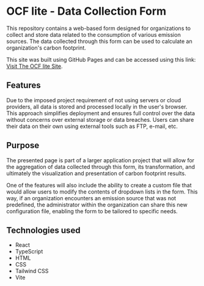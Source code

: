 #  OCF lite - Data Collection Form
This repository contains a web-based form designed for organizations to collect and store data related to the consumption of various emission sources. The data collected through this form can be used to calculate an organization's carbon footprint.

This site was built using GitHub Pages and can be accessed using this link: [Visit The OCF lite Site](https://adinzlotyint.github.com/).

## Features
Due to the imposed project requirement of not using servers or cloud providers, all data is stored and processed locally in the user's browser. This approach simplifies deployment and ensures full control over the data without concerns over external storage or data breaches.
Users can share their data on their own using external tools such as FTP, e-mail, etc.

## Purpose
The presented page is part of a larger application project that will allow for the aggregation of data collected through this form, its transformation, and ultimately the visualization and presentation of carbon footprint results.

One of the features will also include the ability to create a custom file that would allow users to modify the contents of dropdown lists in the form. This way, if an organization encounters an emission source that was not predefined, the administrator within the organization can share this new configuration file, enabling the form to be tailored to specific needs.

## Technologies used
+ React
+ TypeScript
+ HTML
+ CSS
+ Tailwind CSS
+ Vite
